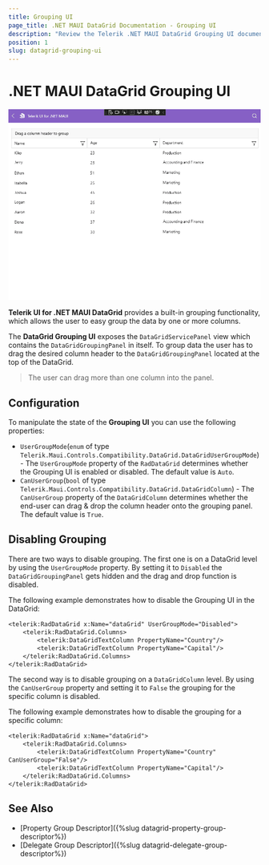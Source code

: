 ```yaml
---
title: Grouping UI
page_title: .NET MAUI DataGrid Documentation - Grouping UI
description: "Review the Telerik .NET MAUI DataGrid Grouping UI documentation article to learn more about the built in Grouping UI functions you can use."
position: 1
slug: datagrid-grouping-ui
---
```


# .NET MAUI DataGrid Grouping UI

![Grouping UI](../images/grouping-ui-windows.gif)

**Telerik UI for .NET MAUI DataGrid** provides a built-in grouping functionality, which allows the user to easy group the data by one or more columns.

The **DataGrid Grouping UI** exposes the `DataGridServicePanel` view which contains the `DataGridGroupingPanel` in itself. To group data the user has to drag the desired column header to the `DataGridGroupingPanel` located at the top of the DataGrid.

> The user can drag more than one column into the panel.

## Configuration

To manipulate the state of the **Grouping UI** you can use the following properties:

* `UserGroupMode`(`enum` of type `Telerik.Maui.Controls.Compatibility.DataGrid.DataGridUserGroupMode`) - The `UserGroupMode` property of the `RadDataGrid` determines whether the Grouping UI is enabled or disabled. The default value is `Auto`.
* `CanUserGroup`(`bool` of type `Telerik.Maui.Controls.Compatibility.DataGrid.DataGridColumn`) - The `CanUserGroup` property of the `DataGridColumn` determines whether the end-user can drag & drop the column header onto the grouping panel. The default value is `True`.

## Disabling Grouping

There are two ways to disable grouping. The first one is on a DataGrid level by using the `UserGroupMode` property. By setting it to `Disabled` the `DataGridGroupingPanel` gets hidden and the drag and drop function is disabled.

The following example demonstrates how to disable the Grouping UI in the DataGrid:

```XAML
<telerik:RadDataGrid x:Name="dataGrid" UserGroupMode="Disabled">
    <telerik:RadDataGrid.Columns>
        <telerik:DataGridTextColumn PropertyName="Country"/>
        <telerik:DataGridTextColumn PropertyName="Capital"/>
    </telerik:RadDataGrid.Columns>
</telerik:RadDataGrid>
```

The second way is to disable grouping on a `DataGridColumn` level. By using the `CanUserGroup` property and setting it to `False` the grouping for the specific column is disabled.

The following example demonstrates how to disable the grouping for a specific column:

```XAML
<telerik:RadDataGrid x:Name="dataGrid">
    <telerik:RadDataGrid.Columns>
        <telerik:DataGridTextColumn PropertyName="Country" CanUserGroup="False"/>
        <telerik:DataGridTextColumn PropertyName="Capital"/>
    </telerik:RadDataGrid.Columns>
</telerik:RadDataGrid>
```

## See Also

- [Property Group Descriptor]({%slug datagrid-property-group-descriptor%})
- [Delegate Group Descriptor]({%slug datagrid-delegate-group-descriptor%})